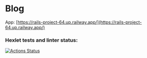 # Blog

App: [https://rails-project-64.up.railway.app/](https://rails-project-64.up.railway.app/)

### Hexlet tests and linter status:
[![Actions Status](https://github.com/fromnt34/rails-project-64/workflows/hexlet-check/badge.svg)](https://github.com/fromnt34/rails-project-64/actions)